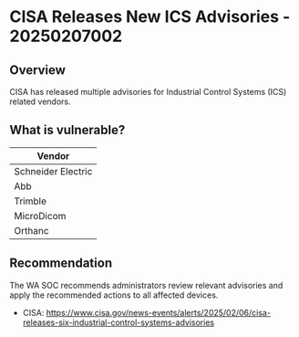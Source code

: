 # CISA Releases New ICS Advisories - 20250207002

## Overview

CISA has released multiple advisories for Industrial Control Systems (ICS) related vendors.

## What is vulnerable?

| Vendor             |
| ------------------ |
| Schneider Electric |
| Abb                |
| Trimble            |
| MicroDicom         |
| Orthanc            |

## Recommendation

The WA SOC recommends administrators review relevant advisories and apply the recommended actions to all affected devices.

- CISA: <https://www.cisa.gov/news-events/alerts/2025/02/06/cisa-releases-six-industrial-control-systems-advisories>
